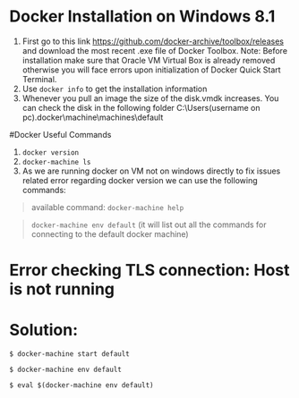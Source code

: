 # Docker Installation on Windows 8.1

1. First go to this link https://github.com/docker-archive/toolbox/releases and download the most recent .exe file of Docker Toolbox.
Note: Before installation make sure that Oracle VM Virtual Box is already removed otherwise you will face errors upon initialization of Docker Quick Start Terminal.
2. Use `docker info` to get the installation information
3. Whenever you pull an image the size of the disk.vmdk increases. You can check the disk in the following folder C:\Users\(username on pc)\.docker\machine\machines\default

#Docker Useful Commands
1. `docker version`
2. `docker-machine ls`
3. As we are running docker on VM not on windows directly to fix issues related error regarding docker version we can use the following commands:

> available command: `docker-machine help`

> `docker-machine env default` (it will list out all the commands for connecting to the default docker machine)

# Error checking TLS connection: Host is not running
# Solution: 

`$ docker-machine start default`

`$ docker-machine env default`

`$ eval $(docker-machine env default)`
